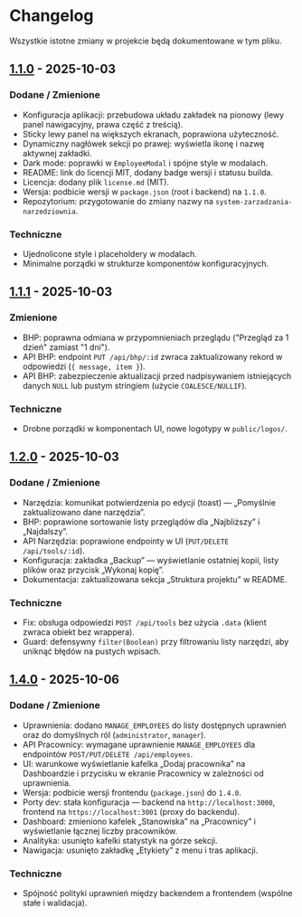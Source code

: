 # Changelog

Wszystkie istotne zmiany w projekcie będą dokumentowane w tym pliku.

## [1.1.0] - 2025-10-03

### Dodane / Zmienione
- Konfiguracja aplikacji: przebudowa układu zakładek na pionowy (lewy panel nawigacyjny, prawa część z treścią).
- Sticky lewy panel na większych ekranach, poprawiona użyteczność.
- Dynamiczny nagłówek sekcji po prawej: wyświetla ikonę i nazwę aktywnej zakładki.
- Dark mode: poprawki w `EmployeeModal` i spójne style w modalach.
- README: link do licencji MIT, dodany badge wersji i statusu builda.
- Licencja: dodany plik `license.md` (MIT).
- Wersja: podbicie wersji w `package.json` (root i backend) na `1.1.0`.
- Repozytorium: przygotowanie do zmiany nazwy na `system-zarzadzania-narzedziownia`.

### Techniczne
- Ujednolicone style i placeholdery w modalach.
- Minimalne porządki w strukturze komponentów konfiguracyjnych.

[1.1.0]: https://github.com/RexEtImperator/system-zarzadzania-narzedziownia/releases/tag/1.1.0

## [1.1.1] - 2025-10-03

### Zmienione
- BHP: poprawna odmiana w przypomnieniach przeglądu ("Przegląd za 1 dzień" zamiast "1 dni").
- API BHP: endpoint `PUT /api/bhp/:id` zwraca zaktualizowany rekord w odpowiedzi (`{ message, item }`).
- API BHP: zabezpieczenie aktualizacji przed nadpisywaniem istniejących danych `NULL` lub pustym stringiem (użycie `COALESCE/NULLIF`).

### Techniczne
- Drobne porządki w komponentach UI, nowe logotypy w `public/logos/`.

[1.1.1]: https://github.com/RexEtImperator/system-zarzadzania-narzedziownia/releases/tag/1.1.1

## [1.2.0] - 2025-10-03

### Dodane / Zmienione
- Narzędzia: komunikat potwierdzenia po edycji (toast) — „Pomyślnie zaktualizowano dane narzędzia”.
- BHP: poprawione sortowanie listy przeglądów dla „Najbliższy” i „Najdalszy”.
- API Narzędzia: poprawione endpointy w UI (`PUT/DELETE /api/tools/:id`).
- Konfiguracja: zakładka „Backup” — wyświetlanie ostatniej kopii, listy plików oraz przycisk „Wykonaj kopię”.
- Dokumentacja: zaktualizowana sekcja „Struktura projektu” w README.

### Techniczne
- Fix: obsługa odpowiedzi `POST /api/tools` bez użycia `.data` (klient zwraca obiekt bez wrappera).
- Guard: defensywny `filter(Boolean)` przy filtrowaniu listy narzędzi, aby uniknąć błędów na pustych wpisach.

[1.2.0]: https://github.com/RexEtImperator/system-zarzadzania-narzedziownia/releases/tag/1.2.0

## [1.4.0] - 2025-10-06

### Dodane / Zmienione
- Uprawnienia: dodano `MANAGE_EMPLOYEES` do listy dostępnych uprawnień oraz do domyślnych ról (`administrator`, `manager`).
- API Pracownicy: wymagane uprawnienie `MANAGE_EMPLOYEES` dla endpointów `POST/PUT/DELETE /api/employees`.
- UI: warunkowe wyświetlanie kafelka „Dodaj pracownika” na Dashboardzie i przycisku w ekranie Pracownicy w zależności od uprawnienia.
- Wersja: podbicie wersji frontendu (`package.json`) do `1.4.0`.
 - Porty dev: stała konfiguracja — backend na `http://localhost:3000`, frontend na `https://localhost:3001` (proxy do backendu).
 - Dashboard: zmieniono kafelek „Stanowiska” na „Pracownicy” i wyświetlanie łącznej liczby pracowników.
 - Analityka: usunięto kafelki statystyk na górze sekcji.
 - Nawigacja: usunięto zakładkę „Etykiety” z menu i tras aplikacji.

### Techniczne
- Spójność polityki uprawnień między backendem a frontendem (wspólne stałe i walidacja).

[1.4.0]: https://github.com/RexEtImperator/system-zarzadzania-narzedziownia/releases/tag/1.4.0